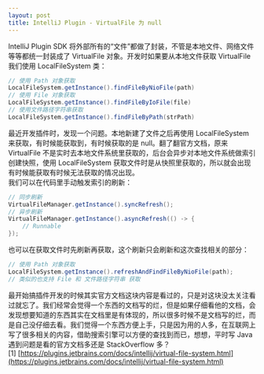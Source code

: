 ```yaml
---
layout: post
title: IntelliJ Plugin - VirtualFile 为 null
---
```

IntelliJ Plugin SDK 将外部所有的“文件”都做了封装，不管是本地文件、网络文件等等都统一封装成了 VirtualFile 对象。开发时如果要从本地文件获取 VirtualFile 我们使用 LocalFileSystem 类：
```java
// 使用 Path 对象获取
LocalFileSystem.getInstance().findFileByNioFile(path)
// 使用 File 对象获取
LocalFileSystem.getInstance().findFileByIoFile(file)
// 使用文件路径字符串获取
LocalFileSystem.getInstance().findFileByPath(strPath)
```
最近开发插件时，发现一个问题。本地新建了文件之后再使用 LocalFileSystem 来获取，有时候能获取到，有时候获取的是 null。翻了翻官方文档，原来 VirtualFile 不是实时去本地文件系统里获取的，后台会异步对本地文件系统做索引创建快照，使用 LocalFileSystem 获取文件时是从快照里获取的，所以就会出现有时候能获取有时候无法获取的情况出现。<br />我们可以在代码里手动触发索引的刷新：
```java
// 同步刷新
VirtualFileManager.getInstance().syncRefresh();
// 异步刷新
VirtualFileManager.getInstance().asyncRefresh(() -> {
    // Runnable
});

```
也可以在获取文件时先刷新再获取，这个刷新只会刷新和这次查找相关的部分：
```java
// 使用 Path 对象获取
LocalFileSystem.getInstance().refreshAndFindFileByNioFile(path);
// 类似的也支持 File 和 文件路径字符串 获取
```
最开始搞插件开发的时候其实官方文档这块内容是看过的，只是对这块没太关注看过就忘了。我们经常会觉得一个东西的文档写的烂，但是如果仔细看他的文档，会发现想要知道的东西其实在文档里是有体现的，所以很多时候不是文档写的烂，而是自己没仔细去看。我们觉得一个东西方便上手，只是因为用的人多，在互联网上写了很多相关的内容，借助搜索引擎可以方便的查找到而已，想想，平时写 Java 遇到问题是看的官方文档多还是 StackOverflow 多？<br />[1] [https://plugins.jetbrains.com/docs/intellij/virtual-file-system.html](https://plugins.jetbrains.com/docs/intellij/virtual-file-system.html)

